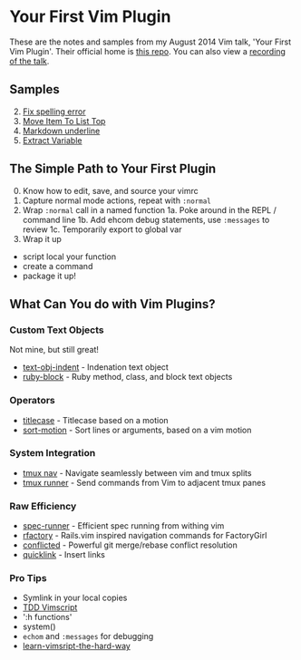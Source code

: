 Your First Vim Plugin
=====================

These are the notes and samples from my August 2014 Vim talk, 'Your First Vim
Plugin'. Their official home is [this repo][]. You can also view a [recording
of the talk][].

[this repo]: https://github.com/christoomey/your-first-vim-plugin
[recording of the talk]: https://www.youtube.com/watch?v=lwD8G1P52Sk

Samples
-------

2. [Fix spelling error](./spelling-error/)
1. [Move Item To List Top](./move-em/)
4. [Markdown underline](./markdown-underline/)
3. [Extract Variable](./extract-variable/)

The Simple Path to Your First Plugin
------------------------------------

0. Know how to edit, save, and source your vimrc
1. Capture normal mode actions, repeat with `:normal`
2. Wrap `:normal` call in a named function
  1a. Poke around in the REPL / command line
  1b. Add ehcom debug statements, use `:messages` to review
  1c. Temporarily export to global var
2. Wrap it up
  - script local your function
  - create a command
  - package it up!

What Can You do with Vim Plugins?
---------------------------------

### Custom Text Objects

Not mine, but still great!

- [text-obj-indent][] - Indenation text object
- [ruby-block][] - Ruby method, class, and block text objects

[text-obj-indent]: https://github.com/kana/vim-textobj-indent
[ruby-block]: https://github.com/nelstrom/vim-textobj-rubyblock

### Operators

- [titlecase][] - Titlecase based on a motion
- [sort-motion][] - Sort lines or arguments, based on a vim motion

[titlecase]: https://github.com/christoomey/vim-titlecase
[sort-motion]: https://github.com/christoomey/vim-sort-motion

### System Integration

- [tmux nav][] - Navigate seamlessly between vim and tmux splits
- [tmux runner][] - Send commands from Vim to adjacent tmux panes

[tmux runner]: https://github.com/christoomey/vim-tmux-runner
[tmux nav]: https://github.com/christoomey/vim-tmux-navigator

### Raw Efficiency

- [spec-runner][] - Efficient spec running from withing vim
- [rfactory][] - Rails.vim inspired navigation commands for FactoryGirl
- [conflicted][] - Powerful git merge/rebase conflict resolution
- [quicklink][] - Insert links

[spec-runner]: https://github.com/gabebw/vim-spec-runner
[rfactory]: https://github.com/christoomey/vim-rfactory
[conflicted]: https://github.com/christoomey/vim-conflicted
[quicklink]: https://github.com/christoomey/vim-quicklink

### Pro Tips

- Symlink in your local copies
- [TDD Vimscript][]
- ':h functions'
- system()
- `echom` and `:messages` for debugging
- [learn-vimsript-the-hard-way][]

[TDD Vimscript]: http://robots.thoughtbot.com/write-a-vim-plugin-with-tdd
[learn-vimsript-the-hard-way]: http://learnvimscriptthehardway.stevelosh.com/
